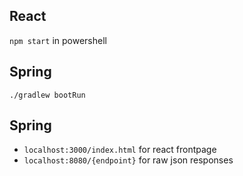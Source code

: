 
<h2>React </h2>
<code>npm start</code> in powershell

<h2> Spring </h2>
<code>./gradlew bootRun</code>

<h2> Spring </h2>
<ul>
<li><code>localhost:3000/index.html</code> for react frontpage</li>
<li><code>localhost:8080/{endpoint}</code> for raw json responses</li>
</ul>

